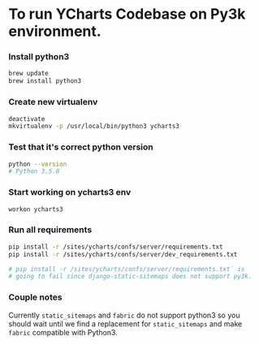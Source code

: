 # To run YCharts Codebase on Py3k environment.

### Install python3
```bash
brew update
brew install python3
```

### Create new virtualenv
```bash
deactivate
mkvirtualenv -p /usr/local/bin/python3 ycharts3
```

### Test that it's correct python version
```bash
python --version
# Python 3.5.0
```

### Start working on ycharts3 env
```bash
workon ycharts3
```

### Run all requirements
```bash
pip install -r /sites/ycharts/confs/server/requirements.txt
pip install -r /sites/ycharts/confs/server/dev_requirements.txt

# pip install -r /sites/ycharts/confs/server/requirements.txt` is 
# going to fail since django-static-sitemaps does not support py3k.
```



### Couple notes
Currently `static_sitemaps` and `fabric` do not support python3 so
you should wait until we find a replacement for `static_sitemaps` and make `fabric`
compatible with Python3.